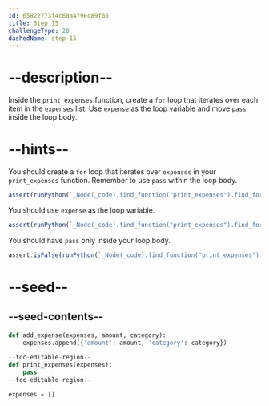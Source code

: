```yaml
---
id: 65822773f4c60a479ec89f66
title: Step 15
challengeType: 20
dashedName: step-15
---
```


# --description--

Inside the `print_expenses` function, create a `for` loop that iterates over each item in the `expenses` list. Use `expense` as the loop variable and move `pass` inside the loop body.

# --hints--

You should create a `for` loop that iterates over `expenses` in your `print_expenses` function. Remember to use `pass` within the loop body.

```js
assert(runPython(`_Node(_code).find_function("print_expenses").find_for_loops()[0].find_for_iter().is_equivalent("expenses")`))
```

You should use `expense` as the loop variable.

```js
assert(runPython(`_Node(_code).find_function("print_expenses").find_for_loops()[0].find_for_vars().is_equivalent("expense")`))
```

You should have `pass` only inside your loop body.

```js
assert.isFalse(runPython(`_Node(_code).find_function("print_expenses").has_pass()`))
```

# --seed--

## --seed-contents--

```py
def add_expense(expenses, amount, category):
    expenses.append({'amount': amount, 'category': category})
    
--fcc-editable-region--
def print_expenses(expenses):
    pass
--fcc-editable-region--

expenses = []
```
